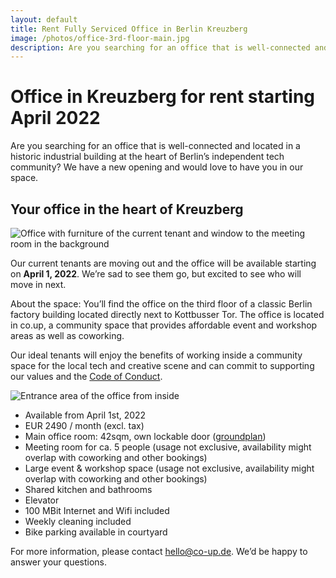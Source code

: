 ```yaml
---
layout: default
title: Rent Fully Serviced Office in Berlin Kreuzberg
image: /photos/office-3rd-floor-main.jpg
description: Are you searching for an office that is well-connected and located in a historic industrial building at the heart of Berlin’s independent tech community? We have a new opening and would love to have you in our space.
---
```


<h1>
  Office in Kreuzberg for rent
  <span>starting April 2022</span>
</h1>

<p>
 Are you searching for an office that is well-connected and located in a historic industrial building at the heart of Berlin’s independent tech community? We have a new opening and would love to have you in our space.
</p>

<h2>Your office in the heart of Kreuzberg</h2>

![Office with furniture of the current tenant and window to the meeting room in the background](photos/office-3rd-floor-main.jpg)

<p>
  Our current tenants are moving out and the office will be available starting on <strong>April 1, 2022</strong>. We’re sad to see them go, but excited to see who will move in next.
</p>

<p>
  About the space: You’ll find the office on the third floor of a classic Berlin factory building located directly next to Kottbusser Tor. The office is located in co.up, a community space that provides affordable event and workshop areas as well as coworking.
</p>

<p>
Our ideal tenants will enjoy the benefits of working inside a community space for the local tech and creative scene and can commit to supporting our values and the <a href="code-of-conduct/">Code of Conduct</a>.
</p>

![Entrance area of the office from inside](photos/office-3rd-floor-entrance.jpg)

* Available from April 1st, 2022
* EUR 2490 / month (excl. tax)
* Main office room: 42sqm, own lockable door ([groundplan](/photos/3rd-floor-groundplan.jpg))
* Meeting room for ca. 5 people (usage not exclusive, availability might overlap with coworking and other bookings)
* Large event & workshop space (usage not exclusive, availability might overlap with coworking and other bookings)
* Shared kitchen and bathrooms
* Elevator
* 100 MBit Internet and Wifi included
* Weekly cleaning included
* Bike parking available in courtyard


<p>
  For more information, please contact <a href="mailto:hello@co-up.de">hello@co-up.de</a>. We’d be happy to answer your questions.
</p>
